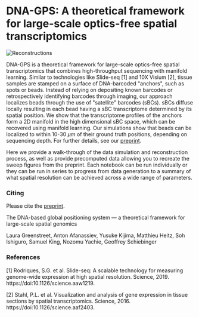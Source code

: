 # DNA-GPS: A theoretical framework for large-scale optics-free spatial transcriptomics
![Reconstructions](https://github.com/schiebingerlab/GPS-seq/blob/master/aux_files/header.png)

DNA-GPS is a theoretical framework for large-scale optics-free spatial transcriptomics that combines high-throughput sequencing with manifold learning. Similar to technologies like Slide-seq [1] and 10X Visium [2], tissue samples are stamped on a surface of DNA-barcoded "anchors", such as spots or beads. Instead of relying on depositing known barcodes or retrospectively identifying barcodes through imaging, our approach localizes beads through the use of "satellite" barcodes (sBCs). sBCs diffuse locally resulting in each bead having a sBC transcriptome determined by its spatial position. We show that the transcriptome profiles of the anchors form a 2D manifold in the high dimensional sBC space, which can be recovered using manifold learning. Our simulations show that beads can be localized to within 10-30 $\mu m$ of their ground truth positions, depending on sequencing depth. For further details, see our [preprint](https://www.biorxiv.org/content/10.1101/2022.03.22.485380v2).


Here we provide a walk-through of the data simulation and reconstruction process, as well as provide precomputed data allowing you to recreate the sweep figures from the preprint. Each notebook can be run individually or they can be run in series to progress from data generation to a summary of what spatial resolution can be achieved across a wide range of parameters.

### Citing
Please cite the [preprint](https://www.biorxiv.org/content/10.1101/2022.03.22.485380v2).

The DNA-based global positioning system — a theoretical framework for large-scale spatial genomics

Laura Greenstreet, Anton Afanassiev, Yusuke Kijima, Matthieu Heitz, Soh Ishiguro, Samuel King, Nozomu Yachie, Geoffrey Schiebinger

### References
[1] Rodriques, S.G. et al. Slide-seq: A scalable technology for measuring genome-wide expression at high spatial resolution. Science, 2019. https://doi:10.1126/science.aaw1219.

[2] Stahl, P.L. et al. Visualization and analysis of gene expression in tissue sections by spatial transcriptomics. Science, 2016. https://doi:10.1126/science.aaf2403.
